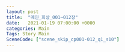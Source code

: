 ```yaml
---
layout: post
title:  "메인_회상_001~012장"
date:   2021-01-19 07:00:00 +0000
categories: Main
Tags: Story Main
SceneCode: ["scene_skip_cp001-012_q1_s10"]
---
```

